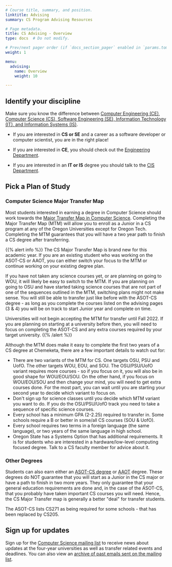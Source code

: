 ```yaml
---
# Course title, summary, and position.
linktitle: Advising
summary: CS Program Advising Resources

# Page metadata.
title: CS Advising - Overview
type: docs  # Do not modify.

# Prev/next pager order (if `docs_section_pager` enabled in `params.toml`)
weight: 1

menu:
  advising:
    name: Overview
    weight: 10

---
```


## Identify your discipline

Make sure you know the difference between [Computer Engineering (CE), Computer Science (CS),
Software Engineering (SE), Information Technology (IT), and Information Systems (IS)](http://computerscience.chemeketa.edu/cs160Reader/ComputingFields/index.html).

* If you are interested in **CS or SE** and a career as a software developer or computer scientist,
    you are in the right place!

* If you are interested in **CE**,
    you should check out the [Engineering Department](https://www.chemeketa.edu/programs-classes/program-finder/engineering/).

* If you are interested in an **IT or IS** degree you should talk to the
[CIS Department](https://www.chemeketa.edu/programs-classes/program-finder/computer-information-systems/).

## Pick a Plan of Study

### Computer Science Major Transfer Map

Most students interested in earning a degree in Computer Science should work towards
the [Major Transfer Map in Computer Science](https://www.oregon.gov/highered/policy-collaboration/Documents/Transfer-Credit/2998/Statewide%20Articulation%20Agreement,%20Major%20Transfer%20Map%20in%20Computer%20Science.pdf).
Completing the Major Transfer Map (MTM) will allow you to enroll as a Junior in a CS program at
any of the Oregon Universities except for Oregon Tech. Completing the MTM guarantees that
you will have a two year path to finish a CS degree after transferring.

{{% alert info %}}
The CS Major Transfer Map is brand new for this academic year. If you are an existing student
who was  working on the ASOT-CS or AAOT, you can either switch your focus to the MTM or
continue working on your existing degree plan.

If you have not taken any science courses yet, or are planning on going to WOU, it will
likely be easy to switch to the MTM. If you are planning on going to OSU and have started
taking science courses that are not part of one of the sequences outlined in the MTM, switching
plans might not make sense. You will still be able to transfer just like before with the
ASOT-CS degree - as long as you complete the courses listed on the advising pages (3 & 4)
you will be on track to start Junior year and complete on time.

Universities will not begin accepting the MTM for transfer until Fall 2022. If you are
planning on starting at a university before then, you will need to focus on
completing the ASOT-CS and any extra courses required by your target university.
{{% /alert %}}

Although the MTM does make it easy to complete the first two years of a CS degree at Chemeketa,
there are a few important details to watch out for:

* There are two variants of the MTM for CS. One targets OSU, PSU and UofO.
    The other targets WOU, EOU, and SOU. The OSU/PSU/UofO variant requires more
    courses - so if you focus on it, you will also be in good shape for WOU/EOU/SOU.
    On the other hand, if you focus on WOU/EOU/SOU and then change your mind, you will
    need to get extra courses done. For the most part, you can wait until you are starting
    your second year to decide which variant to focus on.
* Don't sign up for science classes until you decide which MTM variant you want to do. If
    you do the OSU/PSU/UofO track you need to take a sequence of specific science courses.
* Every school has a minimum GPA (2-2.25) required to transfer in. Some schools require a B
    or better in some/all CS courses (SOU & UofO).
* Every school requires two terms in a foreign language (the same language), or two years
    of the same language in high school.
* Oregon State has a Systems Option that has additional requirements. It is for students
    who are interested in a hardware/low-level computing focused degree. Talk to a CS
    faculty member for advice about it.

### Other Degrees

Students can also earn either an [ASOT-CS degree](https://www.chemeketa.edu/media/content-assets/documents/pdf/degrees/ASOT---CS-Degree-Requirements-and-Advising-Guide.pdf)
or [AAOT](https://www.chemeketa.edu/programs-classes/degrees/) degree. These degrees do NOT guarantee
that you will start as a Junior in the CS major or have a path to finish in two more years.
They only guarantee that your general education requirements are done and, in the case
of the ASOT-CS, that you probably have taken important CS courses you will need.
Hence, the CS Major Transfer map is generally a better "deal" for transfer students.

The ASOT-CS lists CS271 as being required for some schools - that  has been replaced by CS205.

## Sign up for updates

Sign up for the [Computer Science mailing list](http://eepurl.com/bhlDT1) to receive news about
updates at the four-year universities as well as transfer related events and deadlines. You can
also view an [archive of past emails sent on the mailing list](https://us10.campaign-archive.com/home/?u=80c5b042ad9fa8e70edde9296&id=bd7a5c549c).
